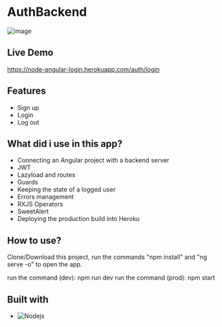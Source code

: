 # AuthBackend
 
![image](https://user-images.githubusercontent.com/51382458/200377969-61c242f1-bd3a-455b-8ba6-aefc94e452c9.png)

## Live Demo

https://node-angular-login.herokuapp.com/auth/login

## Features

* Sign up
* Login
* Log out

## What did i use in this app?

* Connecting an Angular project with a backend server
* JWT
* Lazyload and routes
* Guards
* Keeping the state of a logged user
* Errors management
* RXJS Operators
* SweetAlert
* Deploying the production build into Heroku

## How to use?

Clone/Download this project, run the commands "npm install" and "ng serve -o" to open the app. 

run the command (dev): npm run dev
run the command (prod): npm start 

## Built with
 
* ![Nodejs][nodejs.io]  

[nodejs.io]: https://img.shields.io/badge/-Node.js-brightgreen
